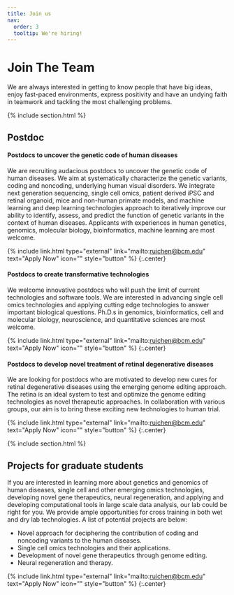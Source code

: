 ```yaml
---
title: Join us
nav:
  order: 3
  tooltip: We're hiring!
---
```


# <i class="fas fa-users"></i>Join The Team

We are always interested in getting to know people that have big ideas, enjoy fast-paced environments, express positivity and have an undying faith in teamwork and tackling the most challenging problems.

{% include section.html %}
## Postdoc
#### Postdocs to uncover the genetic code of human diseases

We are recruiting audacious postdocs to uncover the genetic code of human diseases. We aim at systematically characterize the genetic variants, coding and noncoding, underlying human visual disorders. We integrate next generation sequencing, single cell omics, patient derived iPSC and retinal organoid, mice and non-human primate models, and machine learning and deep learning technologies approach to iteratively improve our ability to identify, assess, and predict the function of genetic variants in the context of human diseases.  Applicants with experiences in human genetics, genomics, molecular biology, bioinformatics, machine learning are most welcome.

{% include link.html type="external" link="mailto:ruichen@bcm.edu" text="Apply Now" icon="" style="button" %}
{:.center}


#### Postdocs to create transformative technologies

We welcome innovative postdocs who will push the limit of current technologies and software tools.  We are interested in advancing single cell omics technologies and applying cutting edge technologies to answer important biological questions.  Ph.D.s in genomics, bioinformatics, cell and molecular biology, neuroscience, and quantitative sciences are most welcome.

{% include link.html type="external" link="mailto:ruichen@bcm.edu" text="Apply Now" icon="" style="button" %}
{:.center}


#### Postdocs to develop novel treatment of retinal degenerative diseases

We are looking for postdocs who are motivated to develop new cures for retinal degenerative diseases using the emerging genome editing approach.  The retina is an ideal system to test and optimize the genome editing technologies as novel therapeutic approaches.  In collaboration with various groups, our aim is to bring these exciting new technologies to human trial.

{% include link.html type="external" link="mailto:ruichen@bcm.edu" text="Apply Now" icon="" style="button" %}
{:.center}

{% include section.html %}

## Projects for graduate students

If you are interested in learning more about genetics and genomics of human diseases, single cell and other emerging omics technologies, developing novel gene therapeutics, neural regeneration, and applying and developing computational tools in large scale data analysis, our lab could be right for you.  We provide ample opportunities for cross training in both wet and dry lab technologies.  A list of potential projects are below:

- Novel approach for deciphering the contribution of coding and noncoding variants to the human diseases.
- Single cell omics technologies and their applications.
- Development of novel gene therapeutics through genome editing.
- Neural regeneration and therapy.

{% include link.html type="external" link="mailto:ruichen@bcm.edu" text="Apply Now" icon="" style="button" %}
{:.center}


